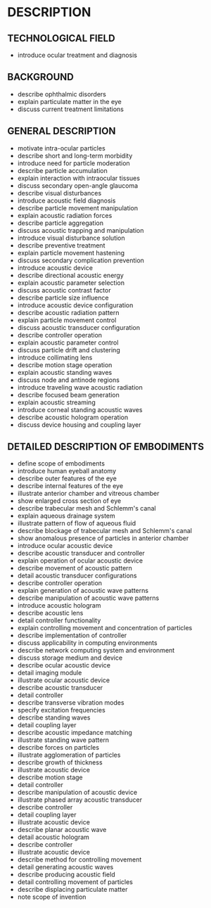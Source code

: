 # DESCRIPTION

## TECHNOLOGICAL FIELD

- introduce ocular treatment and diagnosis

## BACKGROUND

- describe ophthalmic disorders
- explain particulate matter in the eye
- discuss current treatment limitations

## GENERAL DESCRIPTION

- motivate intra-ocular particles
- describe short and long-term morbidity
- introduce need for particle moderation
- describe particle accumulation
- explain interaction with intraocular tissues
- discuss secondary open-angle glaucoma
- describe visual disturbances
- introduce acoustic field diagnosis
- describe particle movement manipulation
- explain acoustic radiation forces
- describe particle aggregation
- discuss acoustic trapping and manipulation
- introduce visual disturbance solution
- describe preventive treatment
- explain particle movement hastening
- discuss secondary complication prevention
- introduce acoustic device
- describe directional acoustic energy
- explain acoustic parameter selection
- discuss acoustic contrast factor
- describe particle size influence
- introduce acoustic device configuration
- describe acoustic radiation pattern
- explain particle movement control
- discuss acoustic transducer configuration
- describe controller operation
- explain acoustic parameter control
- discuss particle drift and clustering
- introduce collimating lens
- describe motion stage operation
- explain acoustic standing waves
- discuss node and antinode regions
- introduce traveling wave acoustic radiation
- describe focused beam generation
- explain acoustic streaming
- introduce corneal standing acoustic waves
- describe acoustic hologram operation
- discuss device housing and coupling layer

## DETAILED DESCRIPTION OF EMBODIMENTS

- define scope of embodiments
- introduce human eyeball anatomy
- describe outer features of the eye
- describe internal features of the eye
- illustrate anterior chamber and vitreous chamber
- show enlarged cross section of eye
- describe trabecular mesh and Schlemm's canal
- explain aqueous drainage system
- illustrate pattern of flow of aqueous fluid
- describe blockage of trabecular mesh and Schlemm's canal
- show anomalous presence of particles in anterior chamber
- introduce ocular acoustic device
- describe acoustic transducer and controller
- explain operation of ocular acoustic device
- describe movement of acoustic pattern
- detail acoustic transducer configurations
- describe controller operation
- explain generation of acoustic wave patterns
- describe manipulation of acoustic wave patterns
- introduce acoustic hologram
- describe acoustic lens
- detail controller functionality
- explain controlling movement and concentration of particles
- describe implementation of controller
- discuss applicability in computing environments
- describe network computing system and environment
- discuss storage medium and device
- describe ocular acoustic device
- detail imaging module
- illustrate ocular acoustic device
- describe acoustic transducer
- detail controller
- describe transverse vibration modes
- specify excitation frequencies
- describe standing waves
- detail coupling layer
- describe acoustic impedance matching
- illustrate standing wave pattern
- describe forces on particles
- illustrate agglomeration of particles
- describe growth of thickness
- illustrate acoustic device
- describe motion stage
- detail controller
- describe manipulation of acoustic device
- illustrate phased array acoustic transducer
- describe controller
- detail coupling layer
- illustrate acoustic device
- describe planar acoustic wave
- detail acoustic hologram
- describe controller
- illustrate acoustic device
- describe method for controlling movement
- detail generating acoustic waves
- describe producing acoustic field
- detail controlling movement of particles
- describe displacing particulate matter
- note scope of invention

